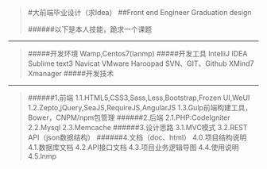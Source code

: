 >#大前端毕业设计（求Idea）
>##Front end Engineer Graduation design
>
>######以下是本人技能，跪求一个课题
****************************************************************
>#####开发环境
>	 Wamp,Centos7(lanmp)
>#####开发工具
>	  IntelliJ IDEA
>	  Sublime text3
>	  Navicat
>	  VMware
>	  Haroopad
>	  SVN、GIT、Github
>	  XMind7
>	  Xmanager
>#####开发技术
***********************************************
>######1.前端
>	  1.1.HTML5,CSS3,Sass,Less,Bootstrap,Frozen UI,WeUI
>	  1.2.Zepto,jQuery,SeaJS,RequireJS,AngularJS
>	  1.3.Gulp前端构建工具，Bower，CNPM/npm包管理
>######2.后端
>	  2.1.PHP:CodeIgniter
>	  2.2.Mysql
>	  2.3.Memcache
>######3.设计思路
>	  3.1.MVC模式
>	  3.2.REST API（json数据结构）
>######4.文档（doc、html）
>	  4.0.项目结构说明
>	  4.1.数据库文档
>	  4.2.API接口文档
>	  4.3.项目业务逻辑导图
>	  4.4.使用说明
>	  4.5.lnmp

